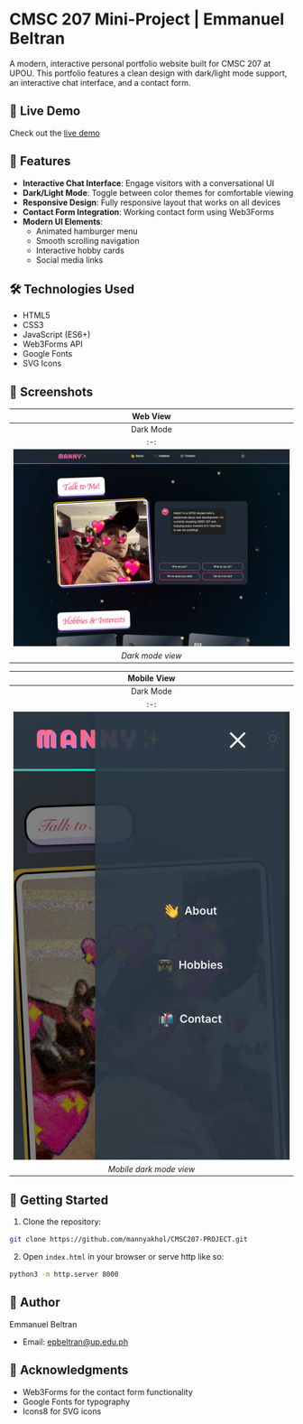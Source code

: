 # CMSC 207 Mini-Project | Emmanuel Beltran

A modern, interactive personal portfolio website built for CMSC 207 at UPOU. This portfolio features a clean design with dark/light mode support, an interactive chat interface, and a contact form.

## 🔗 Live Demo

Check out the [live demo](https://upou2024beltran.10021997.xyz/)

## 🌟 Features

- **Interactive Chat Interface**: Engage visitors with a conversational UI
- **Dark/Light Mode**: Toggle between color themes for comfortable viewing
- **Responsive Design**: Fully responsive layout that works on all devices
- **Contact Form Integration**: Working contact form using Web3Forms
- **Modern UI Elements**: 
  - Animated hamburger menu
  - Smooth scrolling navigation
  - Interactive hobby cards
  - Social media links

## 🛠️ Technologies Used

- HTML5
- CSS3
- JavaScript (ES6+)
- Web3Forms API
- Google Fonts
- SVG Icons

## 📸 Screenshots

| Web View |
|:-:|
| Dark Mode | Light Mode |
|:-:|:-:|
| ![Dark Mode](screenshots/dark-mode.png) | ![Light Mode](screenshots/light-mode.png) |
| *Dark mode view* | *Light mode view* |

| Mobile View |
|:-:|
| Dark Mode | Light Mode |
|:-:|:-:|
| ![Mobile Dark Mode](screenshots/mobile-dark.jpg) | ![Mobile Light Mode](screenshots/mobile-light.jpg) |
| *Mobile dark mode view* | *Mobile light mode view* |

## 🚀 Getting Started

1. Clone the repository:

```bash
git clone https://github.com/mannyakhol/CMSC207-PROJECT.git
```

2. Open `index.html` in your browser or serve http like so:

```bash
python3 -m http.server 8000
```

## 👤 Author

Emmanuel Beltran
- Email: epbeltran@up.edu.ph

## 🙏 Acknowledgments
- Web3Forms for the contact form functionality
- Google Fonts for typography
- Icons8 for SVG icons
